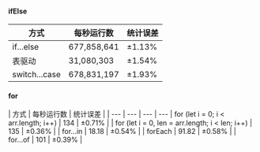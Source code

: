  #### ifElse
 | 方式 | 每秒运行数 | 统计误差 |
 | --- | --- | --- |
 | if...else | 677,858,641 | ±1.13% | 
 | 表驱动 | 31,080,303 | ±1.54% |
 | switch...case| 678,831,197| ±1.93%|
#### for
| 方式 | 每秒运行数 | 统计误差 |
| --- | --- | --- | ---
| for (let i = 0; i < arr.length; i++) | 134 | ±0.71% |
| for (let i = 0, len = arr.length; i < len; i++) | 135 | ±0.36% |
| for...in | 18.18 | ±0.54% |
| forEach | 91.82 | ±0.58% |
| for...of | 101 | ±0.39% |

